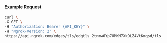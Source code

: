 <!-- Code generated for API Clients. DO NOT EDIT. -->

#### Example Request

```bash
curl \
-X GET \
-H "Authorization: Bearer {API_KEY}" \
-H "Ngrok-Version: 2" \
https://api.ngrok.com/edges/tls/edgtls_2tnmw6Yp7UMKM7XkOLZ4VtKmqsd/tls_termination
```
